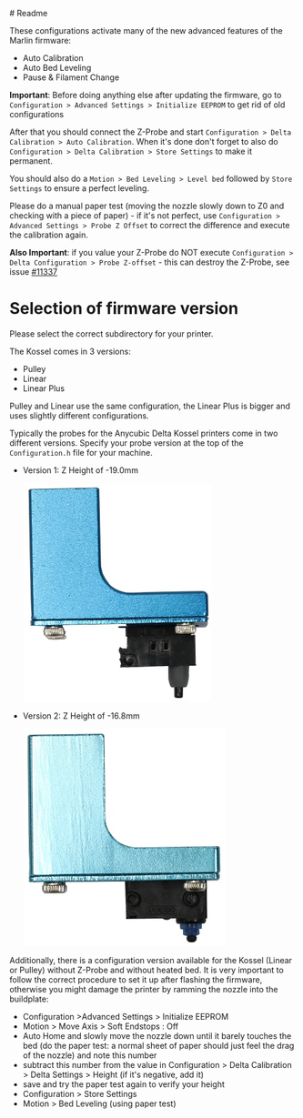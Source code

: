 ﻿﻿﻿﻿﻿﻿﻿﻿# Readme

These configurations activate many of the new advanced features of the Marlin firmware:

 * Auto Calibration
 * Auto Bed Leveling
 * Pause & Filament Change

**Important**: Before doing anything else after updating the firmware, go to  
`Configuration > Advanced Settings > Initialize EEPROM` to get rid of old configurations

After that you should connect the Z-Probe and start `Configuration > Delta Calibration > Auto Calibration`. 
When it's done don't forget to also do `Configuration > Delta Calibration > Store Settings` to make it permanent.

You should also do a `Motion > Bed Leveling > Level bed` followed by `Store Settings` to ensure a perfect leveling.

Please do a manual paper test (moving the nozzle slowly down to Z0 and checking with a piece of paper) - 
if it's not perfect, use `Configuration > Advanced Settings > Probe Z Offset` to correct the difference and execute the calibration again.

**Also Important**: if you value your Z-Probe do NOT execute `Configuration > Delta Configuration > Probe Z-offset` - 
this can destroy the Z-Probe, see issue [#11337](https://github.com/MarlinFirmware/Marlin/issues/11337)

# Selection of firmware version

Please select the correct subdirectory for your printer.

The Kossel comes in 3 versions:

 * Pulley
 * Linear
 * Linear Plus
 
 Pulley and Linear use the same configuration, the Linear Plus is bigger and uses slightly different configurations.
 
Typically the probes for the Anycubic Delta Kossel printers come in two different versions. Specify your probe version at the top of the 
`Configuration.h` file for your machine.


  * Version 1: Z Height of -19.0mm

  	![Version 1 Probe](images/Version1Probe.jpg)

  * Version 2: Z Height of -16.8mm

  	![Version 2 Probe](images/Version2Probe.jpg)

Additionally, there is a configuration version available for the Kossel (Linear or Pulley) without Z-Probe and without heated bed. 
It is very important to follow the correct procedure to set it up after flashing the firmware, 
otherwise you might damage the printer by ramming the nozzle into the buildplate:

* Configuration >Advanced Settings > Initialize EEPROM
* Motion > Move Axis > Soft Endstops : Off
* Auto Home and slowly move the nozzle down until it barely touches the bed (do the paper test: a normal sheet of paper should just feel the drag of the nozzle) and note this number
* subtract this number from the value in Configuration > Delta Calibration > Delta Settings > Height (if it's negative, add it)
* save and try the paper test again to verify your height
* Configuration > Store Settings
* Motion > Bed Leveling (using paper test)















